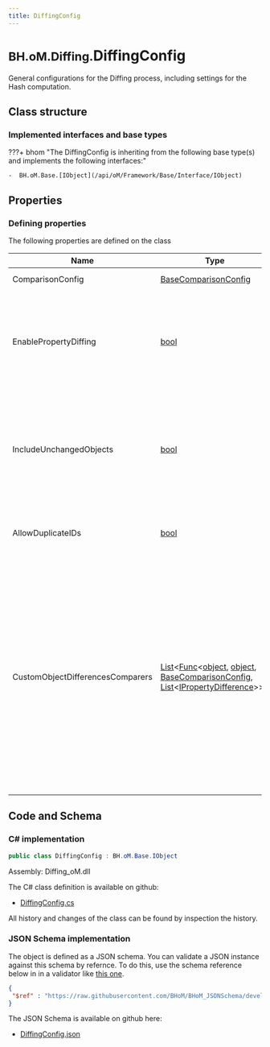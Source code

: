 ```yaml
---
title: DiffingConfig
---
```


# <small>BH.oM.Diffing.</small>**DiffingConfig**

General configurations for the Diffing process, including settings for the Hash computation.

## Class structure

### Implemented interfaces and base types

???+ bhom "The DiffingConfig is inheriting from the following base type(s) and implements the following interfaces:"

    -  BH.oM.Base.[IObject](/api/oM/Framework/Base/Interface/IObject)


## Properties



### Defining properties

The following properties are defined on the class

| Name             | Type             | Description      | Quantity         |
|------------------|------------------|------------------|------------------|
| ComparisonConfig | [BaseComparisonConfig](/api/oM/Framework/Base/BaseComparisonConfig) | Settings to determine the uniqueness of an Object. | - |
| EnablePropertyDiffing | [bool](https://learn.microsoft.com/en-us/dotnet/api/System.Boolean?view=netstandard-2.0) | Enables the property-level diffing: differences in object properties are stored in the `ModifiedPropsPerObject` dictionary of the Diff object.<br>WARNING: may be slow.<br>For large object collections, if you are not interested in what properties changed, you can turn this to false to speed up. | - |
| IncludeUnchangedObjects | [bool](https://learn.microsoft.com/en-us/dotnet/api/System.Boolean?view=netstandard-2.0) | If enabled, the Diff includes also the objects that did not change (`Unchanged`).<br>When dealing with very large sets, you can keep this on `false` to improve performance: the UnchangedObjects can be derived from the original set, minus the Deleted and Modified objects. | - |
| AllowDuplicateIDs | [bool](https://learn.microsoft.com/en-us/dotnet/api/System.Boolean?view=netstandard-2.0) | By default, duplicate IDs are not allowed and Diffing will not consider them. If you want to be able to specify duplicate IDs, set this to true. | - |
| CustomObjectDifferencesComparers | [List](https://learn.microsoft.com/en-us/dotnet/api/System.Collections.Generic.List-1?view=netstandard-2.0)&lt;[Func](https://learn.microsoft.com/en-us/dotnet/api/System.Func-4?view=netstandard-2.0)&lt;[object](https://learn.microsoft.com/en-us/dotnet/api/System.Object?view=netstandard-2.0), [object](https://learn.microsoft.com/en-us/dotnet/api/System.Object?view=netstandard-2.0), [BaseComparisonConfig](/api/oM/Framework/Base/BaseComparisonConfig), [List](https://learn.microsoft.com/en-us/dotnet/api/System.Collections.Generic.List-1?view=netstandard-2.0)&lt;[IPropertyDifference](/api/oM/Framework/Diffing/IPropertyDifference)&gt;&gt;&gt; | List of Delegate functions that can be assigned to customise the ObjectDifferences computation of the Diffing.The method delegate must have three inputs: the past_object, the following_object, and a BaseComparisonConfig; it must return a List&lt;PropertyDifference&gt;.The Differences found in the ObjectDifferences object will be added to any other difference found between the two objects.For this reason, make sure that you also set relevant PropertyExceptions in your ComparisonConfig to avoid finding duplicate Differences.See RevitDiffing for an example usage. | - |


## Code and Schema

### C# implementation

``` C# title="C#"
public class DiffingConfig : BH.oM.Base.IObject
```

Assembly: Diffing_oM.dll

The C# class definition is available on github:

- [DiffingConfig.cs](https://github.com/BHoM/BHoM/blob/develop/Diffing_oM/DiffingConfig.cs)

All history and changes of the class can be found by inspection the history.
### JSON Schema implementation

The object is defined as a JSON schema. You can validate a JSON instance against this schema by refernce. To do this, use the schema reference below in in a validator like [this one](https://www.jsonschemavalidator.net/).

``` json title="JSON Schema"
{
 "$ref" : "https://raw.githubusercontent.com/BHoM/BHoM_JSONSchema/develop/Diffing_oM/DiffingConfig.json"
}
```

The JSON Schema is available on github here:

- [DiffingConfig.json](https://github.com/BHoM/BHoM_JSONSchema/blob/develop/Diffing_oM/DiffingConfig.json)
